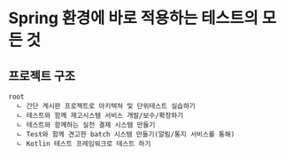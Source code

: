 # Spring 환경에 바로 적용하는 테스트의 모든 것

## 프로젝트 구조
```
root
  ㄴ 간단 게시판 프로젝트로 아키텍쳐 및 단위테스트 실습하기
  ㄴ 테스트와 함께 재고시스템 서비스 개발/보수/확장하기
  ㄴ 테스트와 함께하는 실전 결제 시스템 만들기
  ㄴ Test와 함께 견고한 batch 시스템 만들기(알림/통지 서비스를 통해)
  ㄴ Kotlin 테스트 프레임워크로 테스트 하기  
```